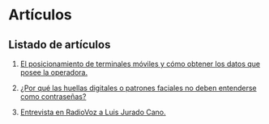 # Artículos
## Listado de artículos


1. [El posicionamiento de terminales móviles y cómo obtener los datos que posee la operadora.](https://perseusyrcabogados.com/blog/El-posicionamiento-de-terminales-moviles-y-como-obtener-los-datos-que-posee-la-operadora.html "El posicionamiento de terminales móviles y cómo obtener los datos que posee la operadora.")

2. [¿Por qué las huellas digitales o patrones faciales no deben entenderse como contraseñas?](https://perseusyrcabogados.com/blog/Por-que-las-huellas-digitales-o-patrones-faciales-no-deben-entenderse-como-contrasenas.html "¿Por qué las huellas digitales o patrones faciales no deben entenderse como contraseñas?")

3. [Entrevista en RadioVoz a Luis Jurado Cano.](https://perseusyrcabogados.com/blog/Entrevista-en-RadioVoz-a-Luis-Jurado-Cano.html "Entrevista en RadioVoz a Luis Jurado Cano.")
